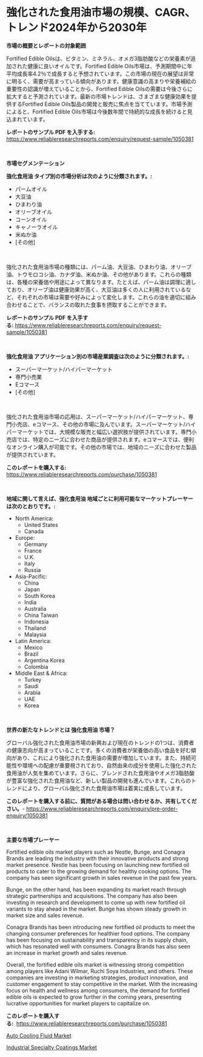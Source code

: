<p><h1>強化された食用油市場の規模、CAGR、トレンド2024年から2030年</h1></p><p><strong>市場の概要とレポートの対象範囲</strong></p>
<p><p>Fortified Edible Oilsは、ビタミン、ミネラル、オメガ3脂肪酸などの栄養素が追加された健康に良いオイルです。Fortified Edible Oils市場は、予測期間中に年平均成長率4.2％で成長すると予想されています。この市場の現在の展望は非常に明るく、需要が高まっている傾向があります。健康意識の高まりや栄養補給の重要性の認識が増えていることから、Fortified Edible Oilsの需要は今後さらに拡大すると予測されています。最新の市場トレンドは、さまざまな健康効果を提供するFortified Edible Oils製品の開発と販売に焦点を当てています。市場予測によると、Fortified Edible Oils市場は今後数年間で持続的な成長を続けると見込まれています。</p></p>
<p><strong>レポートのサンプル PDF を入手する:</strong> <a href="https://www.reliableresearchreports.com/enquiry/request-sample/1050381">https://www.reliableresearchreports.com/enquiry/request-sample/1050381</a></p>
<p>&nbsp;</p>
<p><strong>市場セグメンテーション</strong></p>
<p><strong>強化食用油 タイプ別の市場分析は次のように分類されます。:</strong></p>
<p><ul><li>パームオイル</li><li>大豆油</li><li>ひまわり油</li><li>オリーブオイル</li><li>コーンオイル</li><li>キャノーラオイル</li><li>米ぬか油</li><li>[その他]</li></ul></p>
<p>&nbsp;</p>
<p><p>強化された食用油市場の種類には、パーム油、大豆油、ひまわり油、オリーブ油、トウモロコシ油、カナダ油、米ぬか油、その他があります。これらの種類は、各種の栄養価や用途によって異なります。たとえば、パーム油は調理に適しており、オリーブ油は健康効果が高く、大豆油は多くの人に利用されているなど、それぞれの市場は需要や好みによって変化します。これらの油を適切に組み合わせることで、バランスの取れた食事を摂取することができます。</p></p>
<p><strong>レポートのサンプル PDF を入手する:</strong>&nbsp;<a href="https://www.reliableresearchreports.com/enquiry/request-sample/1050381">https://www.reliableresearchreports.com/enquiry/request-sample/1050381</a></p>
<p>&nbsp;</p>
<p><strong> 強化食用油 アプリケーション別の市場産業調査は次のように分類されます。:</strong></p>
<p><ul><li>スーパーマーケット/ハイパーマーケット</li><li>専門小売業</li><li>Eコマース</li><li>[その他]</li></ul></p>
<p>&nbsp;</p>
<p><p>強化された食用油市場の応用は、スーパーマーケット/ハイパーマーケット、専門小売店、eコマース、その他の市場に及んでいます。スーパーマーケット/ハイパーマーケットでは、大規模な販売と幅広い選択肢が提供されています。専門小売店では、特定のニーズに合わせた商品が提供されます。eコマースでは、便利なオンライン購入が可能です。その他の市場では、地域のニーズに合わせた製品が提供されています。</p></p>
<p><strong>このレポートを購入する:</strong>&nbsp; <a href="https://www.reliableresearchreports.com/purchase/1050381">https://www.reliableresearchreports.com/purchase/1050381</a></p>
<p>&nbsp;</p>
<p><strong>地域に関して言えば、強化食用油 地域ごとに利用可能なマーケットプレーヤーは次のとおりです。:</strong></p>
<p><ul>
    <li>
        North America:
        <ul>
            <li>United States</li>
            <li>Canada</li>
        </ul>
    </li>
    <li>
        Europe:
        <ul>
            <li>Germany</li>
            <li>France</li>
            <li>U.K.</li>
            <li>Italy</li>
            <li>Russia</li>
        </ul>
    </li>
    <li>
        Asia-Pacific:
        <ul>
            <li>China</li>
            <li>Japan</li>
            <li>South Korea</li>
            <li>India</li>
            <li>Australia</li>
            <li>China Taiwan</li>
            <li>Indonesia</li>
            <li>Thailand</li>
            <li>Malaysia</li>
        </ul>
    </li>
    <li>
        Latin America:
        <ul>
            <li>Mexico</li>
            <li>Brazil</li>
            <li>Argentina Korea</li>
            <li>Colombia</li>
        </ul>
    </li>
    <li>
        Middle East & Africa:
        <ul>
            <li>Turkey</li>
            <li>Saudi</li>
            <li>Arabia</li>
            <li>UAE</li>
            <li>Korea</li>
        </ul>
    </li>
    </ul></p>
<p>&nbsp;</p>
<p><strong>世界の新たなトレンドとは 強化食用油 市場？</strong></p>
<p><p>グローバル強化された食用油市場の新興および現在のトレンドの1つは、消費者の健康志向が高まっていることです。多くの消費者が栄養価の高い食品を好む傾向があり、これにより強化された食用油の需要が増加しています。また、持続可能性や環境への配慮が重要視されており、自然由来の成分を使用した強化された食用油が人気を集めています。さらに、ブレンドされた食用油やオメガ3脂肪酸が豊富な強化された食用油など、新しい製品の開発も進んでいます。これらのトレンドにより、グローバル強化された食用油市場は着実に成長しています。</p></p>
<p><strong>このレポートを購入する前に、質問がある場合は問い合わせるか、共有してください。</strong>- <a href="https://www.reliableresearchreports.com/enquiry/pre-order-enquiry/1050381">https://www.reliableresearchreports.com/enquiry/pre-order-enquiry/1050381</a></p>
<p>&nbsp;</p>
<p><strong>主要な市場プレーヤー</strong></p>
<p><p>Fortified edible oils market players such as Nestle, Bunge, and Conagra Brands are leading the industry with their innovative products and strong market presence. Nestle has been focusing on launching new fortified oil products to cater to the growing demand for healthy cooking options. The company has seen significant growth in sales revenue in the past few years.</p><p>Bunge, on the other hand, has been expanding its market reach through strategic partnerships and acquisitions. The company has also been investing in research and development to come up with new fortified oil variants to stay ahead in the market. Bunge has shown steady growth in market size and sales revenue.</p><p>Conagra Brands has been introducing new fortified oil products to meet the changing consumer preferences for healthier food options. The company has been focusing on sustainability and transparency in its supply chain, which has resonated well with consumers. Conagra Brands has also seen an increase in market growth and sales revenue.</p><p>Overall, the fortified edible oils market is witnessing strong competition among players like Adani Wilmar, Ruchi Soya Industries, and others. These companies are investing in marketing strategies, product innovation, and customer engagement to stay competitive in the market. With the increasing focus on health and wellness among consumers, the demand for fortified edible oils is expected to grow further in the coming years, presenting lucrative opportunities for market players to capitalize on.</p></p>
<p><strong>このレポートを購入する:</strong>&nbsp;&nbsp;<a href="https://www.reliableresearchreports.com/purchase/1050381">https://www.reliableresearchreports.com/purchase/1050381</a></p>
<p><p><a href="https://adventurous-uranium-ef9.notion.site/Auto-Cooling-Fluid-Market-Size-Share-Trends-Analysis-Report-By-Application-Regional-Outlook-Com-555c5a9eabfd45d6921f631cc5b27618">Auto Cooling Fluid Market</a></p><p><a href="https://extreme-scabiosa-c81.notion.site/Industrial-Specialty-Coatings-Market-Size-Market-Trends-and-Growth-Outlook-forecasted-for-period-f-13bd835d1e5e412cbc2a49831effd55d">Industrial Specialty Coatings Market</a></p></p>